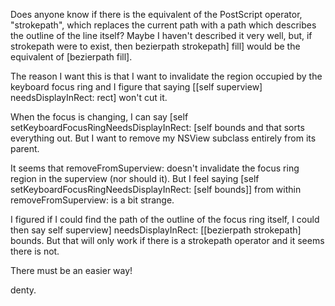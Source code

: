 Does anyone know if there is the equivalent of the PostScript operator, "strokepath", which replaces the current path with a path which describes the outline of the line itself? Maybe I haven't described it very well, but, if strokepath were to exist, then bezierpath strokepath] fill] would be the equivalent of [bezierpath fill].

The reason I want this is that I want to invalidate the region occupied by the keyboard focus ring and I figure that saying [[self superview] needsDisplayInRect: rect] won't cut it.

When the focus is changing, I can say [self setKeyboardFocusRingNeedsDisplayInRect: [self bounds and that sorts everything out. But I want to remove my NSView subclass entirely from its parent.

It seems that removeFromSuperview: doesn't invalidate the focus ring region in the superview (nor should it). But I feel saying [self setKeyboardFocusRingNeedsDisplayInRect: [self bounds]] from within removeFromSuperview: is a bit strange.

I figured if I could find the path of the outline of the focus ring itself, I could then say self superview] needsDisplayInRect: [[bezierpath strokepath] bounds. But that will only work if there is a strokepath operator and it seems there is not.

There must be an easier way!

denty.
